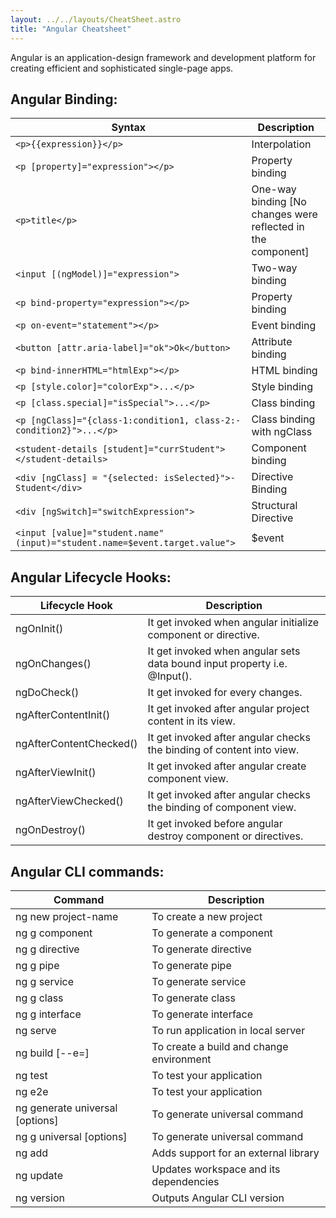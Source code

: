 ```yaml
---
layout: ../../layouts/CheatSheet.astro
title: "Angular Cheatsheet"
---
```


Angular is an application-design framework and development platform for creating efficient and sophisticated single-page apps.

## Angular Binding:

| Syntax                                                                          | Description                                                  |
| ------------------------------------------------------------------------------- | ------------------------------------------------------------ |
| `<p>{{expression}}</p>`                                                         | Interpolation                                                |
| `<p [property]="expression"></p>`                                               | Property binding                                             |
| `<p>title</p>`                                                                  | One-way binding [No changes were reflected in the component] |
| `<input [(ngModel)]="expression">`                                              | Two-way binding                                              |
| `<p bind-property="expression"></p>`                                            | Property binding                                             |
| `<p on-event="statement"></p>`                                                  | Event binding                                                |
| `<button [attr.a­ri­a-l­abe­l]=­"­ok">­Ok<­/bu­tto­n>`                          | Attribute binding                                            |
| `<p bind-innerHTML="htmlExp"></p>`                                              | HTML binding                                                 |
| `<p [style.color]="colorExp">...</p>`                                           | Style binding                                                |
| `<p [class.special]="isSpecial">...</p>`                                        | Class binding                                                |
| `<p [ngClass]="{class­-­1:­co­nd­it­ion­1, class­-­2:­co­nd­it­ion­2}">...</p>` | Class binding with ngClass                                   |
| `<student-details [student]="currStudent"></student-details>`                   | Component binding                                            |
| `<div [ngClass] = "­{se­lected: isSele­cte­d}">­Student<­/di­v>`                | Directive Binding                                            |
| `<div [ngSwitch]="switchExpression">`                                           | Structural Directive                                         |
| `<input [value]="student.name" (input)="student.name=$event.target.value">`     | $event                                                       |


## Angular Lifecycle Hooks:

| Lifecycle Hook          | Description                                                               |
| ----------------------- | ------------------------------------------------------------------------- |
| ngOnInit()              | It get invoked when angular initialize component or directive.            |
| ngOnChanges()           | It get invoked when angular sets data bound input property i.e. @Input(). |
| ngDoCheck()             | It get invoked for every changes.                                         |
| ngAfterContentInit()    | It get invoked after angular project content in its view.                 |
| ngAfterContentChecked() | It get invoked after angular checks the binding of content into view.     |
| ngAfterViewInit()       | It get invoked after angular create component view.                       |
| ngAfterViewChecked()    | It get invoked after angular checks the binding of component view.        |
| ngOnDestroy()           | It get invoked before angular destroy component or directives.            |



## Angular CLI commands:

| Command                         | Description                              |
| ------------------------------- | ---------------------------------------- |
| ng new project-name             | To create a new project                  |
| ng g component <name>           | To generate a component                  |
| ng g directive <name>           | To generate directive                    |
| ng g pipe <name>                | To generate pipe                         |
| ng g service <name>             | To generate service                      |
| ng g class <name>               | To generate class                        |
| ng g interface <name>           | To generate interface                    |
| ng serve                        | To run application in local server       |
| ng build [--e=<name>]           | To create a build and change environment |
| ng test                         | To test your application                 |
| ng e2e                          | To test your application                 |
| ng generate universal [options] | To generate universal command            |
| ng g universal [options]        | To generate universal command            |
| ng add                          | Adds support for an external library     |
| ng update                       | Updates workspace and its dependencies   |
| ng version                      | Outputs Angular CLI version              |


